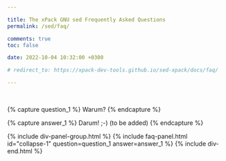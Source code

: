 ```yaml
---

title: The xPack GNU sed Frequently Asked Questions
permalink: /sed/faq/

comments: true
toc: false

date: 2022-10-04 10:32:00 +0300

# redirect_to: https://xpack-dev-tools.github.io/sed-xpack/docs/faq/

---
```


<br/>

{% capture question_1 %}
Warum?
{% endcapture %}

{% capture answer_1 %}
Darum! ;-) (to be added)
{% endcapture %}

{% include div-panel-group.html %}
{% include faq-panel.html id="collapse-1" question=question_1 answer=answer_1 %}
{% include div-end.html %}
